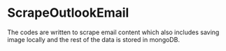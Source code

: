 # ScrapeOutlookEmail
The codes are written to scrape email content which also includes saving image locally and the rest of the data is stored in mongoDB.
